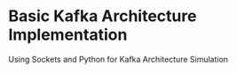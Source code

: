 # Basic Kafka Architecture Implementation
Using Sockets and Python for Kafka Architecture Simulation
